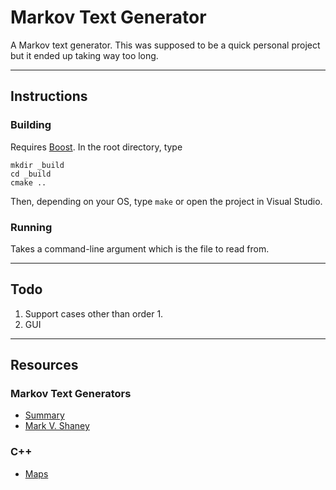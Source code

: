 # Markov Text Generator
A Markov text generator.
This was supposed to be a quick personal project but it ended up taking way too long.

---

## Instructions

### Building
Requires [Boost](http://www.boost.org/).
In the root directory,
type
```
mkdir _build
cd _build
cmake ..
```
Then, depending on your OS, type `make` or open the project in Visual Studio.

### Running
Takes a command-line argument which is the file to read from.


---

## Todo
1. Support cases other than order 1.
2. GUI

---

## Resources

### Markov Text Generators
* [Summary](http://stackoverflow.com/questions/4081662/explain-markov-chain-algorithm-in-laymans-terms)
* [Mark V. Shaney](http://www.yisongyue.com/shaney/)

### C++
* [Maps](http://www.cplusplus.com/reference/map/map/)
